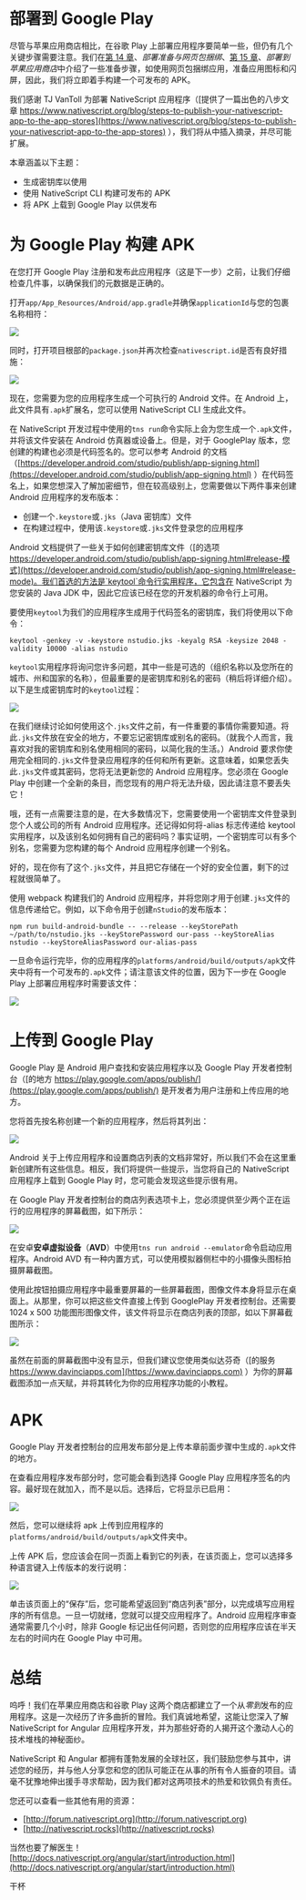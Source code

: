 # 部署到 Google Play

尽管与苹果应用商店相比，在谷歌 Play 上部署应用程序要简单一些，但仍有几个关键步骤需要注意。我们在[第 14 章](14.html#4IRMK0-289fe2426d594f99a90e4363b2c9c34d)、*部署准备与网页包捆绑*、[第 15 章](15.html#4REBM0-289fe2426d594f99a90e4363b2c9c34d)、*部署到苹果应用商店*中介绍了一些准备步骤，如使用网页包捆绑应用，准备应用图标和闪屏，因此，我们将立即着手构建一个可发布的 APK。

我们感谢 TJ VanToll 为部署 NativeScript 应用程序（[提供了一篇出色的八步文章 https://www.nativescript.org/blog/steps-to-publish-your-nativescript-app-to-the-app-stores](https://www.nativescript.org/blog/steps-to-publish-your-nativescript-app-to-the-app-stores) ），我们将从中插入摘录，并尽可能扩展。

本章涵盖以下主题：

*   生成密钥库以使用
*   使用 NativeScript CLI 构建可发布的 APK
*   将 APK 上载到 Google Play 以供发布

# 为 Google Play 构建 APK

在您打开 Google Play 注册和发布此应用程序（这是下一步）之前，让我们仔细检查几件事，以确保我们的元数据是正确的。

打开`app/App_Resources/Android/app.gradle`并确保`applicationId`与您的包裹名称相符：

![](../images/00075.jpeg)

同时，打开项目根部的`package.json`并再次检查`nativescript.id`是否有良好措施：

![](../images/00076.jpeg)

现在，您需要为您的应用程序生成一个可执行的 Android 文件。在 Android 上，此文件具有`.apk`扩展名，您可以使用 NativeScript CLI 生成此文件。

在 NativeScript 开发过程中使用的`tns run`命令实际上会为您生成一个`.apk`文件，并将该文件安装在 Android 仿真器或设备上。但是，对于 GooglePlay 版本，您创建的构建也必须是代码签名的。您可以参考 Android 的文档（[https://developer.android.com/studio/publish/app-signing.html](https://developer.android.com/studio/publish/app-signing.html) ）在代码签名上，如果您想深入了解加密细节，但在较高级别上，您需要做以下两件事来创建 Android 应用程序的发布版本：

*   创建一个`.keystore`或`.jks`（Java 密钥库）文件
*   在构建过程中，使用该`.keystore`或`.jks`文件登录您的应用程序

Android 文档提供了一些关于如何创建密钥库文件（[的选项 https://developer.android.com/studio/publish/app-signing.html#release-模式](https://developer.android.com/studio/publish/app-signing.html#release-mode)。我们首选的方法是`keytool`命令行实用程序，它包含在 NativeScript 为您安装的 Java JDK 中，因此它应该已经在您的开发机器的命令行上可用。

要使用`keytool`为我们的应用程序生成用于代码签名的密钥库，我们将使用以下命令：

```
keytool -genkey -v -keystore nstudio.jks -keyalg RSA -keysize 2048 -validity 10000 -alias nstudio
```

`keytool`实用程序将询问您许多问题，其中一些是可选的（组织名称以及您所在的城市、州和国家的名称），但最重要的是密钥库和别名的密码（稍后将详细介绍）。以下是生成密钥库时的`keytool`过程：

![](../images/00077.jpeg)

在我们继续讨论如何使用这个`.jks`文件之前，有一件重要的事情你需要知道。将此`.jks`文件放在安全的地方，不要忘记密钥库或别名的密码。（就我个人而言，我喜欢对我的密钥库和别名使用相同的密码，以简化我的生活。）Android 要求你使用完全相同的`.jks`文件登录应用程序的任何和所有更新。这意味着，如果您丢失此`.jks`文件或其密码，您将无法更新您的 Android 应用程序。您必须在 Google Play 中创建一个全新的条目，而您现有的用户将无法升级，因此请注意不要丢失它！

哦，还有一点需要注意的是，在大多数情况下，您需要使用一个密钥库文件登录到您个人或公司的所有 Android 应用程序。还记得如何将-alias 标志传递给 keytool 实用程序，以及该别名如何拥有自己的密码吗？事实证明，一个密钥库可以有多个别名，您需要为您构建的每个 Android 应用程序创建一个别名。

好的，现在你有了这个`.jks`文件，并且把它存储在一个好的安全位置，剩下的过程就很简单了。

使用 webpack 构建我们的 Android 应用程序，并将您刚才用于创建`.jks`文件的信息传递给它。例如，以下命令用于创建`nStudio`的发布版本：

```
npm run build-android-bundle -- --release --keyStorePath ~/path/to/nstudio.jks --keyStorePassword our-pass --keyStoreAlias nstudio --keyStoreAliasPassword our-alias-pass
```

一旦命令运行完毕，你的应用程序的`platforms/android/build/outputs/apk`文件夹中将有一个可发布的`.apk`文件；请注意该文件的位置，因为下一步在 Google Play 上部署应用程序时需要该文件：

![](../images/00078.jpeg)

# 上传到 Google Play

Google Play 是 Android 用户查找和安装应用程序以及 Google Play 开发者控制台（[的地方 https://play.google.com/apps/publish/](https://play.google.com/apps/publish/) 是开发者为用户注册和上传应用的地方。

您将首先按名称创建一个新的应用程序，然后将其列出：

![](../images/00079.jpeg)

Android 关于上传应用程序和设置商店列表的文档非常好，所以我们不会在这里重新创建所有这些信息。相反，我们将提供一些提示，当您将自己的 NativeScript 应用程序上载到 Google Play 时，您可能会发现这些提示很有用。

在 Google Play 开发者控制台的商店列表选项卡上，您必须提供至少两个正在运行的应用程序的屏幕截图，如下所示：

![](../images/00080.jpeg)

在安卓**安卓虚拟设备**（**AVD**）中使用`tns run android --emulator`命令启动应用程序。Android AVD 有一种内置方式，可以使用模拟器侧栏中的小摄像头图标拍摄屏幕截图。

使用此按钮拍摄应用程序中最重要屏幕的一些屏幕截图，图像文件本身将显示在桌面上。从那里，你可以把这些文件直接上传到 GooglePlay 开发者控制台。还需要 1024 x 500 功能图形图像文件，该文件将显示在商店列表的顶部，如以下屏幕截图所示：

![](../images/00081.jpeg)

虽然在前面的屏幕截图中没有显示，但我们建议您使用类似达芬奇（[的服务 https://www.davinciapps.com](https://www.davinciapps.com) ）为你的屏幕截图添加一点天赋，并将其转化为你的应用程序功能的小教程。

# APK

Google Play 开发者控制台的应用发布部分是上传本章前面步骤中生成的`.apk`文件的地方。

在查看应用程序发布部分时，您可能会看到选择 Google Play 应用程序签名的内容。最好现在就加入，而不是以后。选择后，它将显示已启用：

![](../images/00082.jpeg)

然后，您可以继续将 apk 上传到应用程序的`platforms/android/build/outputs/apk`文件夹中。

上传 APK 后，您应该会在同一页面上看到它的列表，在该页面上，您可以选择多种语言键入上传版本的发行说明：

![](../images/00083.jpeg)

单击该页面上的“保存”后，您可能希望返回到“商店列表”部分，以完成填写应用程序的所有信息。一旦一切就绪，您就可以提交应用程序了。Android 应用程序审查通常需要几个小时，除非 Google 标记出任何问题，否则您的应用程序应该在半天左右的时间内在 Google Play 中可用。

# 总结

呜呼！我们在苹果应用商店和谷歌 Play 这两个商店都建立了一个从*零到*发布的应用程序。这是一次经历了许多曲折的冒险。我们真诚地希望，这能让您深入了解 NativeScript for Angular 应用程序开发，并为那些好奇的人揭开这个激动人心的技术堆栈的神秘面纱。

NativeScript 和 Angular 都拥有蓬勃发展的全球社区，我们鼓励您参与其中，讲述您的经历，并与他人分享您和您的团队可能正在从事的所有令人振奋的项目。请毫不犹豫地伸出援手寻求帮助，因为我们都对这两项技术的热爱和钦佩负有责任。

您还可以查看一些其他有用的资源：

*   [http://forum.nativescript.org](http://forum.nativescript.org)
*   [http://nativescript.rocks](http://nativescript.rocks)

当然也要了解医生！
[http://docs.nativescript.org/angular/start/introduction.html](http://docs.nativescript.org/angular/start/introduction.html)

干杯
